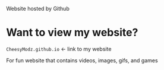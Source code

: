 Website hosted by Github

# Want to view my website?
`CheesyModz.github.io` <- link to my website

For fun website that contains videos, images, gifs, and games
